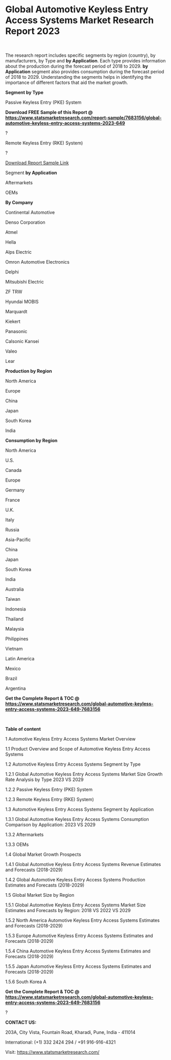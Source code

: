 <h1>Global Automotive Keyless Entry Access Systems Market Research Report 2023</h1><br/><p>The research report includes specific segments by region (country), by manufacturers, by Type and <strong>by Application</strong>. Each type provides information about the production during the forecast period of 2018 to 2029. <strong>by Application</strong> segment also provides consumption during the forecast period of 2018 to 2029. Understanding the segments helps in identifying the importance of different factors that aid the market growth.</p>
 
 
 
 <p><strong>Segment by Type</strong></p>
 
 
 
 <p>Passive Keyless Entry (PKE) System</p>
 
 
 
 <div><b>Download FREE Sample of this Report @ <a href="https://www.statsmarketresearch.com/download-free-sample/7683156/global-automotive-keyless-entry-access-systems-2023-649">https://www.statsmarketresearch.com/report-sample/7683156/global-automotive-keyless-entry-access-systems-2023-649</a></b></div>
 
 
 
 <p>? </p>
 
 
 
 <p>Remote Keyless Entry (RKE) System)</p>
 
 
 
 <p>? </p>
 
 
 
 <p><a href="https://www.statsmarketresearch.com/download-free-sample/7683156/global-automotive-keyless-entry-access-systems-2023-649">Download Report Sample Link</a></p>
 
 
 
 <p>Segment <strong>by Application</strong></p>
 
 
 
 <p>Aftermarkets</p>
 
 
 
 <p>OEMs</p>
 
 
 
 <p><strong>By Company</strong></p>
 
 
 
 <p>Continental Automotive</p>
 
 
 
 <p>Denso Corporation</p>
 
 
 
 <p>Atmel</p>
 
 
 
 <p>Hella</p>
 
 
 
 <p>Alps Electric</p>
 
 
 
 <p>Omron Automotive Electronics</p>
 
 
 
 <p>Delphi</p>
 
 
 
 <p>Mitsubishi Electric</p>
 
 
 
 <p>ZF TRW</p>
 
 
 
 <p>Hyundai MOBIS</p>
 
 
 
 <p>Marquardt</p>
 
 
 
 <p>Kiekert</p>
 
 
 
 <p>Panasonic</p>
 
 
 
 <p>Calsonic Kansei</p>
 
 
 
 <p>Valeo</p>
 
 
 
 <p>Lear</p>
 
 
 
 <p><strong>Production by Region</strong></p>
 
 
 
 <p>North America</p>
 
 
 
 <p>Europe</p>
 
 
 
 <p>China</p>
 
 
 
 <p>Japan</p>
 
 
 
 <p>South Korea</p>
 
 
 
 <p>India</p>
 
 
 
 <p><strong>Consumption by Region</strong></p>
 
 
 
 <p>North America</p>
 
 
 
 <p>U.S.</p>
 
 
 
 <p>Canada</p>
 
 
 
 <p>Europe</p>
 
 
 
 <p>Germany</p>
 
 
 
 <p>France</p>
 
 
 
 <p>U.K.</p>
 
 
 
 <p>Italy</p>
 
 
 
 <p>Russia</p>
 
 
 
 <p>Asia-Pacific</p>
 
 
 
 <p>China</p>
 
 
 
 <p>Japan</p>
 
 
 
 <p>South Korea</p>
 
 
 
 <p>India</p>
 
 
 
 <p>Australia</p>
 
 
 
 <p>Taiwan</p>
 
 
 
 <p>Indonesia</p>
 
 
 
 <p>Thailand</p>
 
 
 
 <p>Malaysia</p>
 
 
 
 <p>Philippines</p>
 
 
 
 <p>Vietnam</p>
 
 
 
 <p>Latin America</p>
 
 
 
 <p>Mexico</p>
 
 
 
 <p>Brazil</p>
 
 
 
 <p>Argentina</p>
 
 
 
 <div><b>Get the Complete Report & TOC @ <a href="https://www.statsmarketresearch.com/global-automotive-keyless-entry-access-systems-2023-649-7683156">https://www.statsmarketresearch.com/global-automotive-keyless-entry-access-systems-2023-649-7683156</a></b></div>
 
 
 
 <p><br />
 
 <b>Table of content</b></p>
 
 
 
 <p>1 Automotive Keyless Entry Access Systems Market Overview<br />
 
 1.1 Product Overview and Scope of Automotive Keyless Entry Access Systems<br />
 
 1.2 Automotive Keyless Entry Access Systems Segment by Type<br />
 
 1.2.1 Global Automotive Keyless Entry Access Systems Market Size Growth Rate Analysis by Type 2023 VS 2029<br />
 
 1.2.2 Passive Keyless Entry (PKE) System<br />
 
 1.2.3 Remote Keyless Entry (RKE) System)<br />
 
 1.3 Automotive Keyless Entry Access Systems Segment by Application<br />
 
 1.3.1 Global Automotive Keyless Entry Access Systems Consumption Comparison by Application: 2023 VS 2029<br />
 
 1.3.2 Aftermarkets<br />
 
 1.3.3 OEMs<br />
 
 1.4 Global Market Growth Prospects<br />
 
 1.4.1 Global Automotive Keyless Entry Access Systems Revenue Estimates and Forecasts (2018-2029)<br />
 
 1.4.2 Global Automotive Keyless Entry Access Systems Production Estimates and Forecasts (2018-2029)<br />
 
 1.5 Global Market Size by Region<br />
 
 1.5.1 Global Automotive Keyless Entry Access Systems Market Size Estimates and Forecasts by Region: 2018 VS 2022 VS 2029<br />
 
 1.5.2 North America Automotive Keyless Entry Access Systems Estimates and Forecasts (2018-2029)<br />
 
 1.5.3 Europe Automotive Keyless Entry Access Systems Estimates and Forecasts (2018-2029)<br />
 
 1.5.4 China Automotive Keyless Entry Access Systems Estimates and Forecasts (2018-2029)<br />
 
 1.5.5 Japan Automotive Keyless Entry Access Systems Estimates and Forecasts (2018-2029)<br />
 
 1.5.6 South Korea A</p>
 
 
 
 <div><b>Get the Complete Report & TOC @ <a href="https://www.statsmarketresearch.com/global-automotive-keyless-entry-access-systems-2023-649-7683156">https://www.statsmarketresearch.com/global-automotive-keyless-entry-access-systems-2023-649-7683156</a></b></div>
 
 
 
 <p>? </p>
 
 
 
 <p><b>CONTACT US:</b><br />
 
 203A, City Vista, Fountain Road, Kharadi, Pune, India - 411014<br />
 
 International: (+1) 332 2424 294 / +91 916-916-4321<br />
 
 Visit: <a href="https://www.statsmarketresearch.com/">https://www.statsmarketresearch.com/</a></p>
